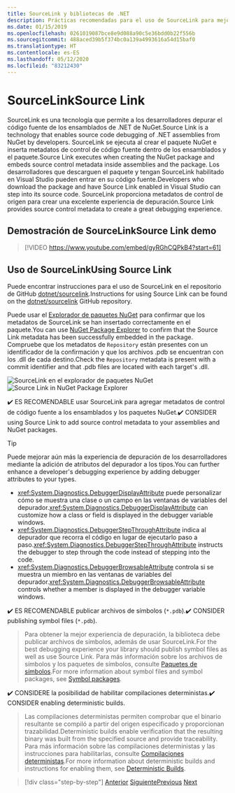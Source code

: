 ```yaml
---
title: SourceLink y bibliotecas de .NET
description: Prácticas recomendadas para el uso de SourceLink para mejorar la depuración de las bibliotecas de .NET.
ms.date: 01/15/2019
ms.openlocfilehash: 0261019087bce8e9d088a90c5e36bdd0b22f556b
ms.sourcegitcommit: 488aced39b5f374bc0a139a4993616a54d15baf0
ms.translationtype: HT
ms.contentlocale: es-ES
ms.lasthandoff: 05/12/2020
ms.locfileid: "83212430"
---
```

# <a name="source-link"></a><span data-ttu-id="ed3bc-103">SourceLink</span><span class="sxs-lookup"><span data-stu-id="ed3bc-103">Source Link</span></span>

<span data-ttu-id="ed3bc-104">SourceLink es una tecnología que permite a los desarrolladores depurar el código fuente de los ensamblados de .NET de NuGet.</span><span class="sxs-lookup"><span data-stu-id="ed3bc-104">Source Link is a technology that enables source code debugging of .NET assemblies from NuGet by developers.</span></span> <span data-ttu-id="ed3bc-105">SourceLink se ejecuta al crear el paquete NuGet e inserta metadatos de control de código fuente dentro de los ensamblados y el paquete.</span><span class="sxs-lookup"><span data-stu-id="ed3bc-105">Source Link executes when creating the NuGet package and embeds source control metadata inside assemblies and the package.</span></span> <span data-ttu-id="ed3bc-106">Los desarrolladores que descarguen el paquete y tengan SourceLink habilitado en Visual Studio pueden entrar en su código fuente.</span><span class="sxs-lookup"><span data-stu-id="ed3bc-106">Developers who download the package and have Source Link enabled in Visual Studio can step into its source code.</span></span> <span data-ttu-id="ed3bc-107">SourceLink proporciona metadatos de control de origen para crear una excelente experiencia de depuración.</span><span class="sxs-lookup"><span data-stu-id="ed3bc-107">Source Link provides source control metadata to create a great debugging experience.</span></span>

## <a name="source-link-demo"></a><span data-ttu-id="ed3bc-108">Demostración de SourceLink</span><span class="sxs-lookup"><span data-stu-id="ed3bc-108">Source Link demo</span></span>

> [!VIDEO https://www.youtube.com/embed/gyRGhCQPkB4?start=61]

## <a name="using-source-link"></a><span data-ttu-id="ed3bc-109">Uso de SourceLink</span><span class="sxs-lookup"><span data-stu-id="ed3bc-109">Using Source Link</span></span>

<span data-ttu-id="ed3bc-110">Puede encontrar instrucciones para el uso de SourceLink en el repositorio de GitHub [dotnet/sourcelink](https://github.com/dotnet/sourcelink/blob/master/README.md).</span><span class="sxs-lookup"><span data-stu-id="ed3bc-110">Instructions for using Source Link can be found on the [dotnet/sourcelink](https://github.com/dotnet/sourcelink/blob/master/README.md) GitHub repository.</span></span>

<span data-ttu-id="ed3bc-111">Puede usar el [Explorador de paquetes NuGet](https://github.com/NuGetPackageExplorer/NuGetPackageExplorer) para confirmar que los metadatos de SourceLink se han insertado correctamente en el paquete.</span><span class="sxs-lookup"><span data-stu-id="ed3bc-111">You can use [NuGet Package Explorer](https://github.com/NuGetPackageExplorer/NuGetPackageExplorer) to confirm that the Source Link metadata has been successfully embedded in the package.</span></span> <span data-ttu-id="ed3bc-112">Compruebe que los metadatos de `Repository` están presentes con un identificador de la confirmación y que los archivos .pdb se encuentran con los .dll de cada destino.</span><span class="sxs-lookup"><span data-stu-id="ed3bc-112">Check the `Repository` metadata is present with a commit identifier and that .pdb files are located with each target's .dll.</span></span>

<span data-ttu-id="ed3bc-113">![SourceLink en el explorador de paquetes NuGet](./media/sourcelink/nuget-package-explorer-sourcelink.png "SourceLink en el explorador de paquetes NuGet")</span><span class="sxs-lookup"><span data-stu-id="ed3bc-113">![Source Link in NuGet Package Explorer](./media/sourcelink/nuget-package-explorer-sourcelink.png "Source Link in NuGet Package Explorer")</span></span>

<span data-ttu-id="ed3bc-114">✔️ ES RECOMENDABLE usar SourceLink para agregar metadatos de control de código fuente a los ensamblados y los paquetes NuGet.</span><span class="sxs-lookup"><span data-stu-id="ed3bc-114">✔️ CONSIDER using Source Link to add source control metadata to your assemblies and NuGet packages.</span></span>

> [!TIP]
> <span data-ttu-id="ed3bc-115">Puede mejorar aún más la experiencia de depuración de los desarrolladores mediante la adición de atributos del depurador a los tipos.</span><span class="sxs-lookup"><span data-stu-id="ed3bc-115">You can further enhance a developer's debugging experience by adding debugger attributes to your types.</span></span>
>
> * <span data-ttu-id="ed3bc-116"><xref:System.Diagnostics.DebuggerDisplayAttribute> puede personalizar cómo se muestra una clase o un campo en las ventanas de variables del depurador.</span><span class="sxs-lookup"><span data-stu-id="ed3bc-116"><xref:System.Diagnostics.DebuggerDisplayAttribute> can customize how a class or field is displayed in the debugger variable windows.</span></span>
> * <span data-ttu-id="ed3bc-117"><xref:System.Diagnostics.DebuggerStepThroughAttribute> indica al depurador que recorra el código en lugar de ejecutarlo paso a paso.</span><span class="sxs-lookup"><span data-stu-id="ed3bc-117"><xref:System.Diagnostics.DebuggerStepThroughAttribute> instructs the debugger to step through the code instead of stepping into the code.</span></span>
> * <span data-ttu-id="ed3bc-118"><xref:System.Diagnostics.DebuggerBrowsableAttribute> controla si se muestra un miembro en las ventanas de variables del depurador.</span><span class="sxs-lookup"><span data-stu-id="ed3bc-118"><xref:System.Diagnostics.DebuggerBrowsableAttribute> controls whether a member is displayed in the debugger variable windows.</span></span>

<span data-ttu-id="ed3bc-119">✔️ ES RECOMENDABLE publicar archivos de símbolos (`*.pdb`).</span><span class="sxs-lookup"><span data-stu-id="ed3bc-119">✔️ CONSIDER publishing symbol files (`*.pdb`).</span></span>

> <span data-ttu-id="ed3bc-120">Para obtener la mejor experiencia de depuración, la biblioteca debe publicar archivos de símbolos, además de usar SourceLink.</span><span class="sxs-lookup"><span data-stu-id="ed3bc-120">For the best debugging experience your library should publish symbol files as well as use Source Link.</span></span> <span data-ttu-id="ed3bc-121">Para más información sobre los archivos de símbolos y los paquetes de símbolos, consulte [Paquetes de símbolos](./nuget.md#symbol-packages).</span><span class="sxs-lookup"><span data-stu-id="ed3bc-121">For more information about symbol files and symbol packages, see [Symbol packages](./nuget.md#symbol-packages).</span></span>

<span data-ttu-id="ed3bc-122">✔️ CONSIDERE la posibilidad de habilitar compilaciones deterministas.</span><span class="sxs-lookup"><span data-stu-id="ed3bc-122">✔️ CONSIDER enabling deterministic builds.</span></span>

> <span data-ttu-id="ed3bc-123">Las compilaciones deterministas permiten comprobar que el binario resultante se compiló a partir del origen especificado y proporcionan trazabilidad.</span><span class="sxs-lookup"><span data-stu-id="ed3bc-123">Deterministic builds enable verification that the resulting binary was built from the specified source and provide traceability.</span></span> <span data-ttu-id="ed3bc-124">Para más información sobre las compilaciones deterministas y las instrucciones para habilitarlas, consulte [Compilaciones deterministas](https://github.com/clairernovotny/DeterministicBuilds).</span><span class="sxs-lookup"><span data-stu-id="ed3bc-124">For more information about deterministic builds and instructions for enabling them, see [Deterministic Builds](https://github.com/clairernovotny/DeterministicBuilds).</span></span>

>[!div class="step-by-step"]
><span data-ttu-id="ed3bc-125">[Anterior](dependencies.md)
>[Siguiente](publish-nuget-package.md)</span><span class="sxs-lookup"><span data-stu-id="ed3bc-125">[Previous](dependencies.md)
[Next](publish-nuget-package.md)</span></span>

